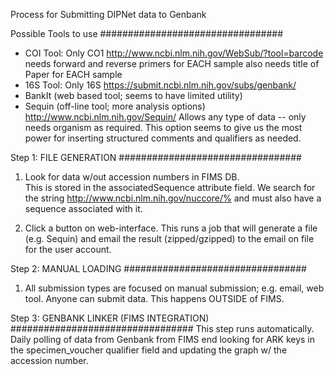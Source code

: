 Process for Submitting DIPNet data to Genbank

Possible Tools to use
#################################
 * COI Tool: Only CO1
    http://www.ncbi.nlm.nih.gov/WebSub/?tool=barcode
    needs forward and reverse primers for EACH sample
    also needs title of Paper for EACH sample
 * 16S Tool: Only 16S
    https://submit.ncbi.nlm.nih.gov/subs/genbank/
 * BankIt (web based tool; seems to have limited utility)
 * Sequin (off-line tool; more analysis options)
    http://www.ncbi.nlm.nih.gov/Sequin/
    Allows any type of data -- only needs organism as required.
    This option seems to give us the most power for inserting structured comments and qualifiers as needed.
   	
Step 1: FILE GENERATION
#################################

1.	Look for data w/out accession numbers in FIMS DB.  
This is stored in the associatedSequence attribute field.  We search for the string http://www.ncbi.nlm.nih.gov/nuccore/%  and must also have a sequence associated with it.

2.	Click a button on web-interface.  This runs a job that will generate a file (e.g. Sequin) and email the result (zipped/gzipped) to the email on file for the user account.


Step 2: MANUAL LOADING
#################################

1.	All submission types are focused on manual submission; e.g. email, web tool.
Anyone can submit data. This happens OUTSIDE of FIMS.

Step 3: GENBANK LINKER (FIMS INTEGRATION)
#################################
This step runs automatically.  Daily polling of data from Genbank from FIMS end looking for ARK keys in the specimen_voucher qualifier field and updating the graph w/ the accession number.
